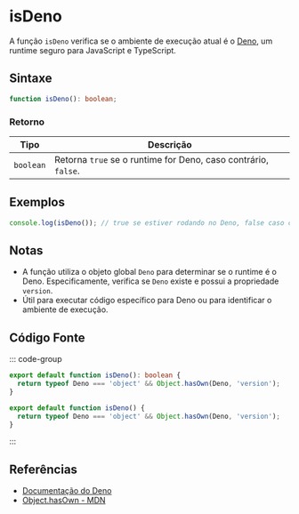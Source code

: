 # isDeno

A função `isDeno` verifica se o ambiente de execução atual é o [Deno](https://deno.land), um runtime seguro para JavaScript e TypeScript.

## Sintaxe

```typescript
function isDeno(): boolean;
```

### Retorno

| Tipo      | Descrição                                                         |
|-----------|-------------------------------------------------------------------|
| `boolean` | Retorna `true` se o runtime for Deno, caso contrário, `false`.    |

## Exemplos

```typescript
console.log(isDeno()); // true se estiver rodando no Deno, false caso contrário
```

## Notas

- A função utiliza o objeto global `Deno` para determinar se o runtime é o Deno. Especificamente, verifica se `Deno` existe e possui a propriedade `version`.
- Útil para executar código específico para Deno ou para identificar o ambiente de execução.

## Código Fonte

::: code-group
```typescript
export default function isDeno(): boolean {
  return typeof Deno === 'object' && Object.hasOwn(Deno, 'version');
}
```

```javascript
export default function isDeno() {
  return typeof Deno === 'object' && Object.hasOwn(Deno, 'version');
}
```
:::

## Referências

- [Documentação do Deno](https://deno.land/manual)
- [Object.hasOwn - MDN](https://developer.mozilla.org/pt-BR/docs/Web/JavaScript/Reference/Global_Objects/Object/hasOwn)